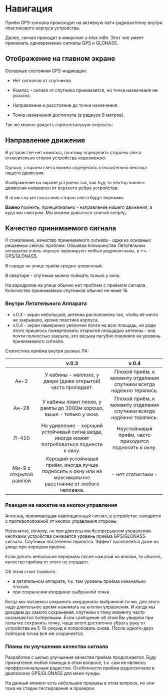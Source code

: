 # Навигация

Приём GPS-сигнала происходит на активную патч-радиоантенну внутри пластикового корпуса устройства.

Далее, сигнал приходит в микрочип u-blox m8n. Этот чип умеет принимать одновременно сигналы GPS и GLONASS.


## Отображение на главном экране

Основные состояния GPS-индикации:

* Нет сигналов от спутников.

* Компас - сигнал от спутника принимается, но точка назначения не указана.

* Направление и расстояние до точки назначения.

* Точка назначения достигнута (в радиусе 8 метров).

Так же можно увидеть горизонтальную скорость:


## Направление движения

В устройстве нет компаса, поэтому определить стороны света относительно сторон устройства невозможно.

Однако, стороны света можно определить относительно вектора нашего движения.

Изображение на экране устроено так, как буд-то вектор нашего движения направлен от верхнего ребра устройства:

В этом случае показания сторон света будут верными.

**Важно** помнить, принципиально - направление нашего движения, а куда мы смотрим. Мы можем двигаться спиной вперёд.


## Качество принимаемого сигнала

К сожалению, качество принимаемого сигнала - одна из основных решаемых сейчас проблем. Обшивка большинства Летательных аппаратов очень хорошо экранируют любые радиосигналы, в т.ч. - GPS/GLONASS.

В городе на улице приём средне-уверенный.

В квартире - спутники можно поймать только у окна.

На аэродроме на улице обычно нет проблем с приёмом сигнала. Количество принимаемых спутников обычно не ниже 16.


### Внутри Летательного Аппарата

* v.0.3 - экран небольшой, антенна расположена так, чтобы её ничто не закрывало, кроме пластика корпуса.
* v.0.4 - экран намеренно увеличен почти на всю площадь, но ради этого пришлось пожертвовать открытой площадью антенны - она почти полностью закрыта, это весьма пагубно повлияло на уровень  принимаемого сигнала.

Статистика приёма внутри разных ЛА:

|                        | v.0.3                                                                                                      | v.0.4                                                                                                     |
|:----------------------:|:----------------------------------------------------------------------------------------------------------:|:---------------------------------------------------------------------------------------------------------:|
| Ан-2                   | У кабины - неплохо, у двери (даже открытой) часто пропадает.                                               | Плохой приём, к моменту отделения спутники всегда надёжно терялись.                                       |
| Ан-28                  | У кабины ловит плохо, у рампы до 3000м хорошо, выше - только у окна.                                       | Плохой приём, к моменту отделения спутники всегда надёжно терялись.                                       |
| Л-410                  | На удивление - хороший устойчивый сигна везде, иногда может потребоваться поднести к окну.                 | Неустойчивый приём, часто приходится подносить к окну.                                                    |
| Ми-9 с открытой рампой | Хороший устойчивый приём, иногда лучше подносить к окну или на максимальное расстояние от любого человека. | - нет статистики -                                                                                        |


### Реакция на нажатие на кнопки управления

Антенна, принимающая навигационный сигнал, в устройстве находится с противоположной от кнопок управления стороны.

Непонятно, почему, но при длительном безпрерывном управлении кнопками устройства снижается уровень приёма GPS/GLONASS-сигнала. Спутники постепенно теряются. Эффект проявляется даже на улице при хорошем приёме.

Если делать небольшие перерывы после нажатий на кнопки, то обычно, качество приёма от этого не страдает.

Об этом стоит помнить:

* в летательном аппарате, т.к. там уровень приёма изначально плохой;
* при сохранении координат выбранной точки.

Когда мы пытаемся сохранить координаты выбранной точки, для этого надо длительное время нажимать на кнопки управления. И когда мы доходим до самого сохранения, спутники к тому моменту часто оказываются потеряными. Если сообщение об этом Вы увидели при попытке сохранить точку, чаще всего достаточно убрать руку от устройства на 5-10 секунд и попробовать снова. После одного-двух повторов точка всё же сохраняется.


### Планы по улучшению качества сигнала

Разработка с целью улучшения качества приёма продолжается. Буду признателен любой помощи в этом вопросе, т.к. сам не являюсь проффесиональным радистом. Особенности приёма радиосигнала в диапазонах GPS/GLONASS для меня чужды.

На данный момент есть небольшие прорывы в этом вопросе, но они пока на стадии тестирования и проверок.
